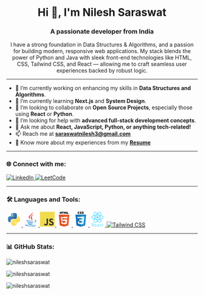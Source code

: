 <h1 align="center">Hi 👋, I'm Nilesh Saraswat</h1>
<h3 align="center">A passionate developer from India</h3>

<p align="center">
I have a strong foundation in Data Structures & Algorithms, and a passion for building modern, responsive web applications.  
My stack blends the power of Python and Java with sleek front-end technologies like HTML, CSS, Tailwind CSS, and React —  
allowing me to craft seamless user experiences backed by robust logic.
</p>

---

- 🔭 I’m currently working on enhancing my skills in **Data Structures and Algorithms**.  
- 🌱 I’m currently learning **Next.js** and **System Design**.  
- 👯 I’m looking to collaborate on **Open Source Projects**, especially those using **React** or **Python**.  
- 🤝 I’m looking for help with **advanced full-stack development concepts**.  
- 💬 Ask me about **React, JavaScript, Python, or anything tech-related!**  
- 📫 Reach me at **saraswatnilesh3@gmail.com**  
- 📄 Know more about my experiences from my **[Resume](#)**  

---

<h3 align="left">🌐 Connect with me:</h3>
<p align="left">
<a href="https://linkedin.com/in/nilesh-saraswat-320156343" target="_blank">
  <img src="https://raw.githubusercontent.com/rahuldkjain/github-profile-readme-generator/master/src/images/icons/Social/linked-in-alt.svg" alt="LinkedIn" height="30" width="40"/>
</a>
<a href="https://leetcode.com/u/Nilesh3011/" target="_blank">
  <img src="https://raw.githubusercontent.com/rahuldkjain/github-profile-readme-generator/master/src/images/icons/Social/leet-code.svg" alt="LeetCode" height="30" width="40"/>
</a>
</p>

---

<h3 align="left">🛠️ Languages and Tools:</h3>
<p align="left"> 
<a href="https://www.python.org" target="_blank" rel="noreferrer">
  <img src="https://raw.githubusercontent.com/devicons/devicon/master/icons/python/python-original.svg" alt="Python" width="40" height="40"/> 
</a>
<a href="https://www.java.com" target="_blank" rel="noreferrer">
  <img src="https://raw.githubusercontent.com/devicons/devicon/master/icons/java/java-original.svg" alt="Java" width="40" height="40"/> 
</a>
<a href="https://developer.mozilla.org/en-US/docs/Web/JavaScript" target="_blank" rel="noreferrer">
  <img src="https://raw.githubusercontent.com/devicons/devicon/master/icons/javascript/javascript-original.svg" alt="JavaScript" width="40" height="40"/> 
</a>
<a href="https://www.w3.org/html/" target="_blank" rel="noreferrer">
  <img src="https://raw.githubusercontent.com/devicons/devicon/master/icons/html5/html5-original-wordmark.svg" alt="HTML5" width="40" height="40"/> 
</a>
<a href="https://www.w3schools.com/css/" target="_blank" rel="noreferrer">
  <img src="https://raw.githubusercontent.com/devicons/devicon/master/icons/css3/css3-original-wordmark.svg" alt="CSS3" width="40" height="40"/> 
</a>
<a href="https://reactjs.org/" target="_blank" rel="noreferrer">
  <img src="https://raw.githubusercontent.com/devicons/devicon/master/icons/react/react-original-wordmark.svg" alt="React" width="40" height="40"/> 
</a>
<a href="https://tailwindcss.com/" target="_blank" rel="noreferrer">
  <img src="https://www.vectorlogo.zone/logos/tailwindcss/tailwindcss-icon.svg" alt="Tailwind CSS" width="40" height="40"/> 
</a>
</p>

---

<h3 align="left">📊 GitHub Stats:</h3>
<p>
  <img src="https://github-readme-stats.vercel.app/api?username=nileshsaraswat&show_icons=true&locale=en" alt="nileshsaraswat" />
</p>
<p>
  <img src="https://github-readme-streak-stats.herokuapp.com/?user=nileshsaraswat" alt="nileshsaraswat" />
</p>
<p>
  <img src="https://github-readme-stats.vercel.app/api/top-langs/?username=nileshsaraswat&layout=compact" alt="nileshsaraswat" />
</p>

